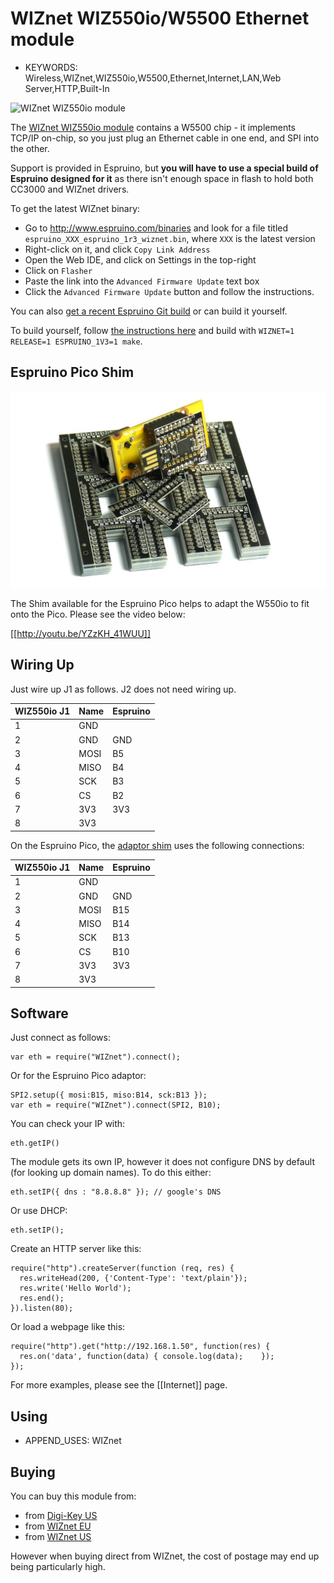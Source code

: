<!--- Copyright (c) 2013 Gordon Williams, Pur3 Ltd. See the file LICENSE for copying permission. -->
WIZnet WIZ550io/W5500 Ethernet module
================================

* KEYWORDS: Wireless,WIZnet,WIZ550io,W5500,Ethernet,Internet,LAN,Web Server,HTTP,Built-In

![WIZnet WIZ550io module](WIZnet/module.jpg)

The [WIZnet WIZ550io module](http://wizwiki.net/wiki/doku.php?id=products:wiz550io:allpages) contains a W5500 chip - it implements TCP/IP on-chip, so you just plug an Ethernet cable in one end, and SPI into the other.

Support is provided in Espruino, but **you will have to use a special build of Espruino designed for it** as there isn't enough space in flash to hold both CC3000 and WIZnet drivers.

To get the latest WIZnet binary:

* Go to http://www.espruino.com/binaries and look for a file titled `espruino_XXX_espruino_1r3_wiznet.bin`, where `XXX` is the latest version
* Right-click on it, and click `Copy Link Address`
* Open the Web IDE, and click on Settings in the top-right
* Click on `Flasher`
* Paste the link into the `Advanced Firmware Update` text box
* Click the `Advanced Firmware Update` button and follow the instructions.

You can also [get a recent Espruino Git build](http://www.espruino.com/binaries/git) or can build it yourself.

To build yourself, follow [the instructions here](http://www.github.com/espruino/Espruino) and build with `WIZNET=1 RELEASE=1 ESPRUINO_1V3=1 make`.

Espruino Pico Shim
----------------

![WIZnet W550io shim](WIZnet/shim.jpg)

The Shim available for the Espruino Pico helps to adapt the W550io to fit onto the Pico. Please see the video below:

[[http://youtu.be/YZzKH_41WUU]]

Wiring Up
--------

Just wire up J1 as follows. J2 does not need wiring up.

| WIZ550io J1 | Name | Espruino |
|-------------|------|----------|
| 1 | GND |     |
| 2 | GND | GND |
| 3 | MOSI | B5 |
| 4 | MISO | B4 |
| 5 | SCK | B3 |
| 6 | CS | B2 |
| 7 | 3V3 | 3V3 |
| 8 | 3V3 |   &nbsp; |

On the Espruino Pico, the [adaptor shim](/Shims) uses the following connections:

| WIZ550io J1 | Name | Espruino |
|-------------|------|----------|
| 1 | GND |     |
| 2 | GND | GND |
| 3 | MOSI | B15 |
| 4 | MISO | B14 |
| 5 | SCK | B13 |
| 6 | CS | B10 |
| 7 | 3V3 | 3V3 |
| 8 | 3V3 |   &nbsp; |

Software
-------

Just connect as follows:

```
var eth = require("WIZnet").connect();
```

Or for the Espruino Pico adaptor:

```
SPI2.setup({ mosi:B15, miso:B14, sck:B13 });
var eth = require("WIZnet").connect(SPI2, B10);
```

You can check your IP with:

```
eth.getIP()
```

The module gets its own IP, however it does not configure DNS by default (for looking up domain names). To do this either:

```
eth.setIP({ dns : "8.8.8.8" }); // google's DNS
```

Or use DHCP:

```
eth.setIP();
```

Create an HTTP server like this:

```
require("http").createServer(function (req, res) {
  res.writeHead(200, {'Content-Type': 'text/plain'});
  res.write('Hello World');
  res.end();
}).listen(80);
```

Or load a webpage like this:

```
require("http").get("http://192.168.1.50", function(res) {
  res.on('data', function(data) { console.log(data);	});
});
```

For more examples, please see the [[Internet]] page.

Using 
-----

* APPEND_USES: WIZnet

Buying
-----

You can buy this module from:

* from [Digi-Key US](http://www.digikey.com/product-detail/en/WIZ550IO/1278-1022-ND/4425703)
* from [WIZnet EU](http://shop.wiznet.eu/w5500-89.html)
* from [WIZnet US](http://www.shopwiznet.com/wiz550io)

However when buying direct from WIZnet, the cost of postage may end up being particularly high.
